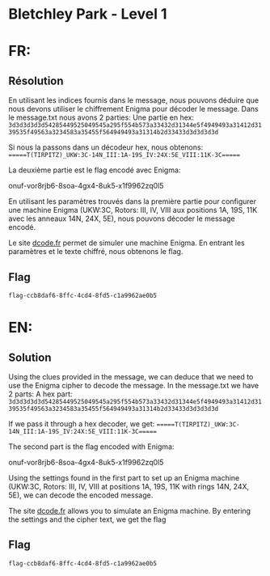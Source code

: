 # Bletchley Park - Level 1

# FR:

## Résolution

En utilisant les indices fournis dans le message, nous pouvons déduire que nous devons utiliser le chiffrement Enigma pour décoder le message. Dans le message.txt nous avons 2 parties:
Une partie en hex: `3d3d3d3d3d54285449525049545a295f554b573a33432d31344e5f4949493a31412d3139535f49563a3234583a35455f564949493a31314b2d33433d3d3d3d3d`

Si nous la passons dans un décodeur hex, nous obtenons:
`=====T(TIRPITZ)_UKW:3C-14N_III:1A-19S_IV:24X:5E_VIII:11K-3C=====`

La deuxième partie est le flag encodé avec Enigma:

onuf-vor8rjb6-8soa-4gx4-8uk5-x1f9962zq0l5

En utilisant les paramètres trouvés dans la première partie pour configurer une machine Enigma (UKW:3C, Rotors: III, IV, VIII aux positions 1A, 19S, 11K avec les anneaux 14N, 24X, 5E), nous pouvons décoder le message encodé.

Le site [dcode.fr](https://www.dcode.fr/enigma-machine) permet de simuler une machine Enigma. En entrant les paramètres et le texte chiffré, nous obtenons le flag.

## Flag
`flag-ccb8daf6-8ffc-4cd4-8fd5-c1a9962ae0b5`

# EN:

## Solution

Using the clues provided in the message, we can deduce that we need to use the Enigma cipher to decode the message. In the message.txt we have 2 parts:
A hex part: `3d3d3d3d3d54285449525049545a295f554b573a33432d31344e5f4949493a31412d3139535f49563a3234583a35455f564949493a31314b2d33433d3d3d3d3d`

If we pass it through a hex decoder, we get:
`=====T(TIRPITZ)_UKW:3C-14N_III:1A-19S_IV:24X:5E_VIII:11K-3C=====`

The second part is the flag encoded with Enigma:

onuf-vor8rjb6-8soa-4gx4-8uk5-x1f9962zq0l5

Using the settings found in the first part to set up an Enigma machine (UKW:3C, Rotors: III, IV, VIII at positions 1A, 19S, 11K with rings 14N, 24X, 5E), we can decode the encoded message.

The site [dcode.fr](https://www.dcode.fr/enigma-machine) allows you to simulate an Enigma machine. By entering the settings and the cipher text, we get the flag

## Flag
`flag-ccb8daf6-8ffc-4cd4-8fd5-c1a9962ae0b5`